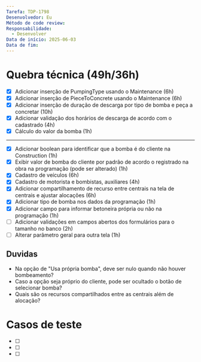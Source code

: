 ```yaml
---
Tarefa: TDP-1798
Desenvolvedor: Eu
Método de code review: 
Responsabilidade:
  - Desenvolver
Data de início: 2025-06-03
Data de fim:
---
```

# Quebra técnica (49h/36h)

- [x] Adicionar inserção de PumpingType usando o Maintenance (6h)
- [x] Adicionar inserção de PieceToConcrete usando o Maintenance (6h)
- [x] Adicionar inserção de duração de descarga por tipo de bomba e peça a concretar (10h)
- [x] Adicionar validação dos horários de descarga de acordo com o cadastrado (4h)
- [x] Cálculo do valor da bomba (1h)
----
- [x] Adicionar boolean para identificar que a bomba é do cliente na Construction (1h)
- [x] Exibir valor de bomba do cliente por padrão de acordo o registrado na obra na programação (pode ser alterado) (1h)
- [x] Cadastro de veículos (6h)
- [x] Cadastro de motorista e bombistas, auxiliares (4h)
- [x] Adicionar compartilhamento de recurso entre centrais na tela de centrais e ajustar alocações (6h)
- [x] Adicionar tipo de bomba nos dados da programação (1h)
- [x] Adicionar campo para informar betoneira própria ou não na programação (1h)
- [ ] Adicionar validações em campos abertos dos formulários para o tamanho no banco (2h)
- [ ] Alterar parâmetro geral para outra tela (1h)
## Duvidas

- Na opção de "Usa própria bomba", deve ser nulo quando não houver bombeamento?
- Caso a opção seja próprio do cliente, pode ser ocultado o botão de selecionar bomba?
- Quais são os recursos compartilhados entre as centrais além de alocação?
# Casos de teste

- [ ] 
- [ ] 
- [ ] 



